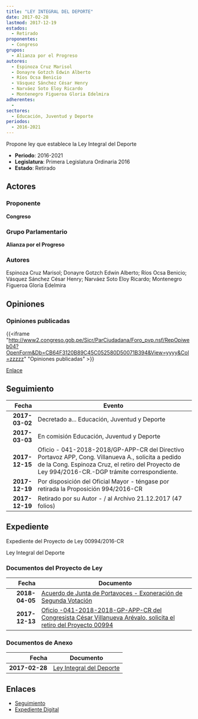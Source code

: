 ```yaml
---
title: "LEY INTEGRAL DEL DEPORTE"
date: 2017-02-28
lastmod: 2017-12-19
estados: 
  - Retirado
proponentes: 
  - Congreso
grupos: 
  - Alianza por el Progreso
autores: 
  - Espinoza Cruz Marisol
  - Donayre Gotzch Edwin Alberto
  - Ríos Ocsa Benicio
  - Vásquez Sánchez César Henry
  - Narváez Soto Eloy Ricardo
  - Montenegro Figueroa Gloria Edelmira
adherentes: 
  - 
sectores: 
  - Educación, Juventud y Deporte
periodos: 
  - 2016-2021
---
```


Propone ley que establece la Ley Integral del Deporte

- **Periodo**: 2016-2021
- **Legislatura**: Primera Legislatura Ordinaria 2016
- **Estado**: Retirado

## Actores

### Proponente

**Congreso**

### Grupo Parlamentario

**Alianza por el Progreso**

### Autores

Espinoza Cruz Marisol; Donayre Gotzch Edwin Alberto; Ríos Ocsa Benicio; Vásquez Sánchez César Henry; Narváez Soto Eloy Ricardo; Montenegro Figueroa Gloria Edelmira


## Opiniones

### Opiniones publicadas

{{<iframe "http://www2.congreso.gob.pe/Sicr/ParCiudadana/Foro_pvp.nsf/RepOpiweb04?OpenForm&Db=CB64F3120B89C45C052580D50071B394&View=yyyy&Col=zzzzz" "Opiniones publicadas" >}}

[Enlace](http://www2.congreso.gob.pe/Sicr/ParCiudadana/Foro_pvp.nsf/RepOpiweb04?OpenForm&Db=CB64F3120B89C45C052580D50071B394&View=yyyy&Col=zzzzz)

## Seguimiento

| Fecha | Evento |
|------:|--------|
| **2017-03-02** | Decretado a... Educación, Juventud y Deporte|
| **2017-03-03** | En comisión Educación, Juventud y Deporte|
| **2017-12-15** | Oficio - 041-2018-2018/GP-APP-CR del Directivo Portavoz APP, Cong. Villanueva A., solicita a pedido de la Cong. Espinoza Cruz, el retiro del Proyecto de Ley 994/2016-CR.-DGP trámite correspondiente.|
| **2017-12-19** | Por disposición del Oficial Mayor - téngase por retirada la Proposición 994/2016-CR|
| **2017-12-19** | Retirado por su Autor - / al Archivo 21.12.2017 (47 folios)|


## Expediente

Expediente del Proyecto de Ley 00994/2016-CR

Ley Integral del Deporte


### Documentos del Proyecto de Ley

| Fecha | Documento |
|------:|--------|
| **2018-04-05** | [Acuerdo de Junta de Portavoces - Exoneración de Segunda Votación](http://www.leyes.congreso.gob.pe/Documentos/2016_2021/Acuerdos/Junta_Portavoces/AJP0099320180405.PDF) |
| **2017-12-13** | [Oficio -041-2018-2018-GP-APP-CR del Congresista César Villanueva Arévalo, solicita el retiro del Proyecto 00994](http://www.leyes.congreso.gob.pe/Documentos/2016_2021/Oficios/Congresistas/OFICIO-041-2018-2018-GP-APP-CR.pdf) |

### Documentos de Anexo

| Fecha | Documento |
|------:|--------|
| **2017-02-28** | [Ley Integral del Deporte](http://www.leyes.congreso.gob.pe/Documentos/2016_2021/Proyectos_de_Ley_y_de_Resoluciones_Legislativas/PL0099420170228..pdf) |

## Enlaces 

- [Seguimiento](http://www2.congreso.gob.pehttp://www2.congreso.gob.pe/Sicr/TraDocEstProc/CLProLey2016.nsf/f7fff46988ca05b1052578e100829cc7/196be0f738c36ac6052580d500717d47?OpenDocument)
- [Expediente Digital](http://www2.congreso.gob.pehttp://www2.congreso.gob.pe/Sicr/TraDocEstProc/CLProLey2016.nsf/f7fff46988ca05b1052578e100829cc7/196be0f738c36ac6052580d500717d47?OpenDocument&Click=05257FB7005EB655.eb71d0cf91d8294e05256cdf006b5706/$Body/0.1C6C)
